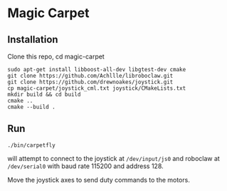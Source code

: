 # Magic Carpet

## Installation

Clone this repo, cd magic-carpet

```
sudo apt-get install libboost-all-dev libgtest-dev cmake
git clone https://github.com/Achllle/libroboclaw.git
git clone https://github.com/drewnoakes/joystick.git
cp magic-carpet/joystick_cml.txt joystick/CMakeLists.txt
mkdir build && cd build
cmake ..
cmake --build .
```

## Run

```
./bin/carpetfly
```
will attempt to connect to the joystick at `/dev/input/js0` and roboclaw at
`/dev/serial0` with baud rate 115200 and address 128.

Move the joystick axes to send duty commands to the motors.
